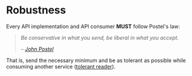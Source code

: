 # Robustness

Every API implementation and API consumer **MUST** follow Postel's law:

> _Be conservative in what you send, be liberal in what you accept._
>
> _–_ [_John Postel_](https://en.wikipedia.org/wiki/Robustness_principle)

That is, send the necessary minimum and be as tolerant as possible while consuming another service \([tolerant reader](https://martinfowler.com/bliki/TolerantReader.html)\).

